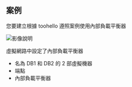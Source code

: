 ## <a name="scenario"></a>案例

您要建立根據 toohello 遵照案例使用內部負載平衡器

![影像說明](./media/load-balancer-get-started-ilb-scenario-include/figure1.png)

虛擬網路中設定了內部負載平衡器

* 名為 DB1 和 DB2 的 2 部虛擬機器
* 端點
* 內部負載平衡器
